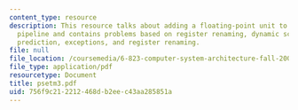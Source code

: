 ```yaml
---
content_type: resource
description: This resource talks about adding a floating-point unit to the basic MIPS
  pipeline and contains problems based on register renaming, dynamic scheduling, branch
  prediction, exceptions, and register renaming.
file: null
file_location: /coursemedia/6-823-computer-system-architecture-fall-2005/756f9c212212468db2eec43aa285851a_psetm3.pdf
file_type: application/pdf
resourcetype: Document
title: psetm3.pdf
uid: 756f9c21-2212-468d-b2ee-c43aa285851a
---
```

